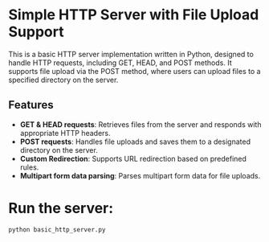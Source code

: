# Simple HTTP Server with File Upload Support

This is a basic HTTP server implementation written in Python, designed to handle HTTP requests, including GET, HEAD, and POST methods. It supports file upload via the POST method, where users can upload files to a specified directory on the server.

## Features

- **GET & HEAD requests**: Retrieves files from the server and responds with appropriate HTTP headers.
- **POST requests**: Handles file uploads and saves them to a designated directory on the server.
- **Custom Redirection**: Supports URL redirection based on predefined rules.
- **Multipart form data parsing**: Parses multipart form data for file uploads.

# Run the server:
```bash
python basic_http_server.py
